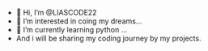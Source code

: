 - 👋 Hi, I’m @LIASCODE22
- 👀 I’m interested in coing my dreams...
- 🌱 I’m currently learning python ...
- And i will be sharing my coding journey by my projects.
